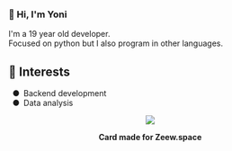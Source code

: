 <html>
	<head>
		<meta http-equiv='cache-control' content='no-cache'> 
		<meta http-equiv='expires' content='0'> 
		<meta http-equiv='pragma' content='no-cache'>
	</head>
	<body>
		<h3>👋 Hi, I'm Yoni</h3>
		<p>I'm a 19 year old developer.<br>Focused on python but I also program in other languages.</br></p>
		<h2>🎯 Interests</h2>
		<p>&ensp;●&ensp;Backend development<br>&ensp;●&ensp;Data analysis</p>
		<div align="center">
			<img src="https://api.zeew.dev/resources/discord/en/full_card/996007167175958578?profile_theme=true&b"></img>
			<p><b>Card made for Zeew.space</b></p>
		</div>
	</body>
</html>
